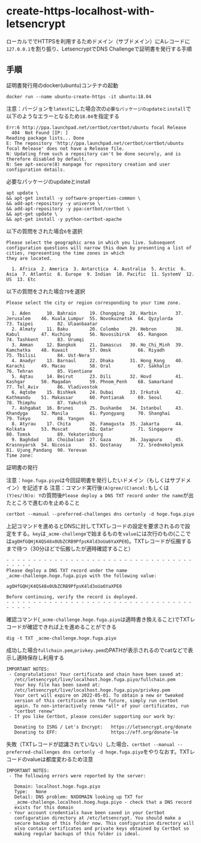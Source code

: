 # create-https-localhost-with-letsencrypt

ローカルででHTTPSを利用するためドメイン（サブドメイン）にAレコードに`127.0.0.1`を割り振り、LetsencryptでDNS Challengeで証明書を発行する手順

## 手順

証明書発行用のdocker(ubuntu)コンテナの起動

```
docker run --name ubuntu-create-https -it ubuntu:18.04
```

注意：バージョンを`latest`にした場合次の`必要なパッケージのupdateとinstall`で以下のようなエラーとなるため`18.04`を指定する

```
Err:6 http://ppa.launchpad.net/certbot/certbot/ubuntu focal Release
  404  Not Found [IP: ]
Reading package lists... Done
E: The repository 'http://ppa.launchpad.net/certbot/certbot/ubuntu focal Release' does not have a Release file.
N: Updating from such a repository can't be done securely, and is therefore disabled by default.
N: See apt-secure(8) manpage for repository creation and user configuration details.
```

必要なパッケージのupdateとinstall

```
apt update \
&& apt-get install -y software-properties-common \
&& add-apt-repository -y universe \
&& add-apt-repository -y ppa:certbot/certbot \
&& apt-get update \
&& apt-get install -y python-certbot-apache
```

以下の質問をされた場合`6`を選択

```
Please select the geographic area in which you live. Subsequent configuration questions will narrow this down by presenting a list of cities, representing the time zones in which
they are located.

  1. Africa  2. America  3. Antarctica  4. Australia  5. Arctic  6. Asia  7. Atlantic  8. Europe  9. Indian  10. Pacific  11. SystemV  12. US  13. Etc
```

以下の質問をされた場合`79`を選択

```
Please select the city or region corresponding to your time zone.

  1. Aden      10. Bahrain     19. Chongqing  28. Harbin       37. Jerusalem    46. Kuala_Lumpur  55. Novokuznetsk  64. Qyzylorda      73. Taipei         82. Ulaanbaatar
  2. Almaty    11. Baku        20. Colombo    29. Hebron       38. Kabul        47. Kuching       56. Novosibirsk   65. Rangoon        74. Tashkent       83. Urumqi
  3. Amman     12. Bangkok     21. Damascus   30. Ho_Chi_Minh  39. Kamchatka    48. Kuwait        57. Omsk          66. Riyadh         75. Tbilisi        84. Ust-Nera
  4. Anadyr    13. Barnaul     22. Dhaka      31. Hong_Kong    40. Karachi      49. Macau         58. Oral          67. Sakhalin       76. Tehran         85. Vientiane
  5. Aqtau     14. Beirut      23. Dili       32. Hovd         41. Kashgar      50. Magadan       59. Phnom_Penh    68. Samarkand      77. Tel_Aviv       86. Vladivostok
  6. Aqtobe    15. Bishkek     24. Dubai      33. Irkutsk      42. Kathmandu    51. Makassar      60. Pontianak     69. Seoul          78. Thimphu        87. Yakutsk
  7. Ashgabat  16. Brunei      25. Dushanbe   34. Istanbul     43. Khandyga     52. Manila        61. Pyongyang     70. Shanghai       79. Tokyo          88. Yangon
  8. Atyrau    17. Chita       26. Famagusta  35. Jakarta      44. Kolkata      53. Muscat        62. Qatar         71. Singapore      80. Tomsk          89. Yekaterinburg
  9. Baghdad   18. Choibalsan  27. Gaza       36. Jayapura     45. Krasnoyarsk  54. Nicosia       63. Qostanay      72. Srednekolymsk  81. Ujung_Pandang  90. Yerevan
Time zone: 
```

証明書の発行

注意：`hoge.fuga.piyo`は今回証明書を発行したいドメイン（もしくはサブドメイン）を記述する
注意：コマンド実行後`(A)gree/(C)ancel:`もしくは`(Y)es/(N)o: Y`の質問後`Please deploy a DNS TXT record under the name`が出たところで進むのを止めること

```
certbot --manual --preferred-challenges dns certonly -d hoge.fuga.piyo
```

上記コマンドを進めるとDNSに対してTXTレコードの設定を要求されるので設定をする。`key`は`_acme-challenge`で始まるものを`value`には次行のもの(ここでは`agOHfGQHjK4QS48x0UbZCRB9PfpsK4ld3oUa6YaXPE0`)。TXTレコードが伝搬するまで待つ（30分ほどで伝搬したが適時確認すること）

```
- - - - - - - - - - - - - - - - - - - - - - - - - - - - - - - - - - - - - - - -
Please deploy a DNS TXT record under the name
_acme-challenge.hoge.fuga.piyo with the following value:

agOHfGQHjK4QS48x0UbZCRB9PfpsK4ld3oUa6YaXPE0

Before continuing, verify the record is deployed.
- - - - - - - - - - - - - - - - - - - - - - - - - - - - - - - - - - - - - - - -
```

確認コマンド(`_acme-challenge.hoge.fuga.piyo`は適時書き換えること)でTXTレコードが確認できれば上を進めることができる

```
dig -t TXT _acme-challenge.hoge.fuga.piyo
```

成功した場合`fullchain.pem`,`privkey.pem`のPATHが表示されるのでcatなどで表示し適時保存し利用する

```
IMPORTANT NOTES:
 - Congratulations! Your certificate and chain have been saved at:
   /etc/letsencrypt/live/localhost.hoge.fuga.piyo/fullchain.pem
   Your key file has been saved at:
   /etc/letsencrypt/live/localhost.hoge.fuga.piyo/privkey.pem
   Your cert will expire on 2022-05-01. To obtain a new or tweaked
   version of this certificate in the future, simply run certbot
   again. To non-interactively renew *all* of your certificates, run
   "certbot renew"
 - If you like Certbot, please consider supporting our work by:

   Donating to ISRG / Let's Encrypt:   https://letsencrypt.org/donate
   Donating to EFF:                    https://eff.org/donate-le
```

失敗（TXTレコードが認識されていない）した場合、`certbot --manual --preferred-challenges dns certonly -d hoge.fuga.piyo`をやりなおす。TXTレコードのvalueは都度変わるため注意

```
IMPORTANT NOTES:
 - The following errors were reported by the server:

   Domain: localhost.hoge.fuga.piyo
   Type:   None
   Detail: DNS problem: NXDOMAIN looking up TXT for
   _acme-challenge.localhost.hoeg.huga.piyo - check that a DNS record
   exists for this domain
 - Your account credentials have been saved in your Certbot
   configuration directory at /etc/letsencrypt. You should make a
   secure backup of this folder now. This configuration directory will
   also contain certificates and private keys obtained by Certbot so
   making regular backups of this folder is ideal.
```